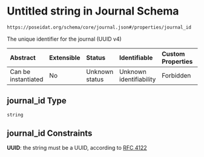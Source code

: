 # Untitled string in Journal Schema

```txt
https://poseidat.org/schema/core/journal.json#/properties/journal_id
```

The unique identifier for the journal (UUID v4)

| Abstract            | Extensible | Status         | Identifiable            | Custom Properties | Additional Properties | Access Restrictions | Defined In                                                        |
| :------------------ | :--------- | :------------- | :---------------------- | :---------------- | :-------------------- | :------------------ | :---------------------------------------------------------------- |
| Can be instantiated | No         | Unknown status | Unknown identifiability | Forbidden         | Allowed               | none                | [journal.json*](schemas/core/journal.json "open original schema") |

## journal_id Type

`string`

## journal_id Constraints

**UUID**: the string must be a UUID, according to [RFC 4122](https://tools.ietf.org/html/rfc4122 "check the specification")
